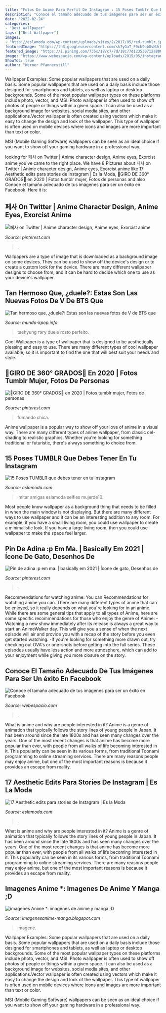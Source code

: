 ```yaml
---
title: "Fotos De Anime Para Perfil De Instagram : 15 Poses Tumblr Que Debes Tener En Tu Instagram"
description: "Conoce el tamaño adecuado de tus imágenes para ser un éxito en facebook"
date: "2022-02-24"
categories:
- "Best Wallpaper"
tags: ["Best Wallpaper"]
images:
- "http://eslamoda.com/wp-content/uploads/sites/2/2017/05/red-tumblr.jpg"
featuredImage: "https://lh3.googleusercontent.com/sk7yGaT_F0cb9obUvNUrUc1n-UVFUoO36z7FBW5b2xWHptmEP029PlooPEue9H-Kf-DxX8JG4Fo9flDA43Hlwyz7ynYn3Qbk2w=w1600-rj"
featured_image: "https://i.pinimg.com/736x/18/c7/7d/18c77d123530712a8007d05370713e91.jpg"
image: "https://www.webespacio.com/wp-content/uploads/2015/05/instagram-medidas.jpg"
ShowToc: true
author: "Werner Pfannerstill"
---
```



Wallpaper Examples: Some popular wallpapers that are used on a daily basis.
Some popular wallpapers that are used on a daily basis include those designed for smartphones and tablets, as well as laptop or desktop backgrounds. Some of the most popular wallpaper types on these platforms include photo, vector, and MSI. 
Photo wallpaper is often used to show off photos of people or things within a given space. It can also be used as a background image for websites, social media sites, and other applications.Vector wallpaper is often created using vectors which make it easy to change the design and look of the wallpaper. This type of wallpaper is often used on mobile devices where icons and images are more important than text or color. 

MSI (Mobile Gaming Software) wallpapers can be seen as an ideal choice if you want to show off your gaming hardware in a professional way.

	

		
looking for 페사 on Twitter | Anime character design, Anime eyes, Exorcist anime you've came to the right place. We have 8 Pictures about 페사 on Twitter | Anime character design, Anime eyes, Exorcist anime like 17 Aesthetic edits para stories de Instagram | Es la Moda, 🌟GIRO DE 360° GRADOS🌟 en 2020 | Fotos tumblr mujer, Fotos de personas and also Conoce el tamaño adecuado de tus imágenes para ser un éxito en Facebook. Here it is:
		
    
## 페사 On Twitter | Anime Character Design, Anime Eyes, Exorcist Anime

<img loading=lazy src="https://i.pinimg.com/736x/18/c7/7d/18c77d123530712a8007d05370713e91.jpg" onerror="this.onerror=null;this.src='https://tse3.mm.bing.net/th?id=OIP.WfGb-Bwu3GD5utU6P078TAHaLH&amp;pid=15.1';" alt="페사 on Twitter | Anime character design, Anime eyes, Exorcist anime">

_Source: pinterest.com_

>. 

	

Wallpapers are a type of image that is downloaded as a background image on some devices. They can be used to show off the device's design or to create a custom look for the device. There are many different wallpaper designs to choose from, and it can be hard to decide which one to use as your device's wallpaper.

    
## Tan Hermoso Que, ¿duele?: Estas Son Las Nuevas Fotos De V De BTS Que

<img loading=lazy src="https://lh3.googleusercontent.com/sk7yGaT_F0cb9obUvNUrUc1n-UVFUoO36z7FBW5b2xWHptmEP029PlooPEue9H-Kf-DxX8JG4Fo9flDA43Hlwyz7ynYn3Qbk2w=w1600-rj" onerror="this.onerror=null;this.src='https://tse3.mm.bing.net/th?id=OIP.dvM_yUyKuE0o7KySWmlpcwHaLH&amp;pid=15.1';" alt="Tan hermoso que, ¿duele?: Estas son las nuevas fotos de V de BTS que">

_Source: mundo-kpop.info_

>taehyung тэгу duele rosto perfeito. 

	

Cool Wallpaper is a type of wallpaper that is designed to be aesthetically pleasing and easy to use. There are many different types of cool wallpaper available, so it is important to find the one that will best suit your needs and style.

    
## 🌟GIRO DE 360° GRADOS🌟 En 2020 | Fotos Tumblr Mujer, Fotos De Personas

<img loading=lazy src="https://i.pinimg.com/736x/a4/17/e6/a417e63596386669bac89b34491bc8fc.jpg" onerror="this.onerror=null;this.src='https://tse3.mm.bing.net/th?id=OIP.6Tu_4GIuKEGF1gtWSnCnbwHaJ4&amp;pid=15.1';" alt="🌟GIRO DE 360° GRADOS🌟 en 2020 | Fotos tumblr mujer, Fotos de personas">

_Source: pinterest.com_

>fumando chica. 

	

Anime wallpaper is a popular way to show off your love of anime in a visual way. There are many different types of anime wallpaper, from classic cel-shading to realistic graphics. Whether you're looking for something traditional or futuristic, there's always something to choice from.

    
## 15 Poses TUMBLR Que Debes Tener En Tu Instagram

<img loading=lazy src="http://eslamoda.com/wp-content/uploads/sites/2/2017/05/red-tumblr.jpg" onerror="this.onerror=null;this.src='https://tse3.mm.bing.net/th?id=OIP.zQPWiOSvUgVOncO5xre9SAHaJ4&amp;pid=15.1';" alt="15 Poses TUMBLR que debes tener en tu Instagram">

_Source: eslamoda.com_

>imitar amigas eslamoda selfies mujerde10. 

	

Most people know wallpaper as a background thing that needs to be filled in when the main window is not displaying. But there are many different ways to use wallpaper and it can be an interesting addition to any room. For example, if you have a small living room, you could use wallpaper to create a minimalistic look. If you have a large living room, then you could use wallpaper to make the space feel larger.

    
## Pin De Adina :p Em Ma. | Basically Em 2021 | Ícone De Gato, Desenhos De

<img loading=lazy src="https://i.pinimg.com/736x/94/a0/fd/94a0fdfdbea1ca0f60d112a6ffa52bc4.jpg" onerror="this.onerror=null;this.src='https://tse1.mm.bing.net/th?id=OIP.RpmOnfnWgDQotU8-qMjRwAHaHa&amp;pid=15.1';" alt="Pin de adina :p em ma. | basically em 2021 | Ícone de gato, Desenhos de">

_Source: pinterest.com_

>. 

	

Recommendations for watching anime: You can
Recommendations for watching anime you can. There are many different types of anime that can be enjoyed, so it really depends on what you're looking for in an anime. While there are some general tips that apply to all types of Anime, here are some specific recommendations for those who enjoy the genre of Anime: 
-Watching a new show immediately after its release is always a great way to start an AnimeWalker day. This will give you a sense of when the next episode will air and provide you with a recap of the story before you even get started watching. 
-If you're looking for something more drawn out, try checking out OVA's or one-shots before getting into the full series. These episodes usually have less action and more atmosphere, which can add to your enjoyment while giving you more closure on the story.

    
## Conoce El Tamaño Adecuado De Tus Imágenes Para Ser Un éxito En Facebook

<img loading=lazy src="https://www.webespacio.com/wp-content/uploads/2015/05/instagram-medidas.jpg" onerror="this.onerror=null;this.src='https://tse2.mm.bing.net/th?id=OIP.Z4zAexYA6r-c3twY6MaWoQHaDl&amp;pid=15.1';" alt="Conoce el tamaño adecuado de tus imágenes para ser un éxito en Facebook">

_Source: webespacio.com_

>. 

	

What is anime and why are people interested in it?
Anime is a genre of animation that typically follows the story lines of young people in Japan. It has been around since the late 1800s and has seen many changes over the years. One of the most recent changes is that anime has become more popular than ever, with people from all walks of life becoming interested in it. This popularity can be seen in its various forms, from traditional Toonami programming to online streaming services. There are many reasons people may enjoy anime, but one of the most important reasons is because it provides an escape from reality.

    
## 17 Aesthetic Edits Para Stories De Instagram | Es La Moda

<img loading=lazy src="https://eslamoda.com/wp-content/uploads/sites/2/2020/05/edits-para-instagram-12.jpg" onerror="this.onerror=null;this.src='https://tse4.mm.bing.net/th?id=OIP.3ppgz1y9q_QUQwBKe7U0rAHaNK&amp;pid=15.1';" alt="17 Aesthetic edits para stories de Instagram | Es la Moda">

_Source: eslamoda.com_

>. 

	

What is anime and why are people interested in it?
Anime is a genre of animation that typically follows the story lines of young people in Japan. It has been around since the late 1800s and has seen many changes over the years. One of the most recent changes is that anime has become more popular than ever, with people from all walks of life becoming interested in it. This popularity can be seen in its various forms, from traditional Toonami programming to online streaming services. There are many reasons people may enjoy anime, but one of the most important reasons is because it provides an escape from reality.

    
## Imagenes Anime *: Imagenes De Anime Y Manga ;D

<img loading=lazy src="http://2.bp.blogspot.com/-HJenvr2FtTM/TjJoyOc-2HI/AAAAAAAAAAo/aeajV_l4198/s1600/anime_girl_fav92.jpg" onerror="this.onerror=null;this.src='https://tse3.mm.bing.net/th?id=OIP.NS3JeJ5l5qgrNnVHVLVkhQHaFj&amp;pid=15.1';" alt="imagenes Anime *: imagenes de anime y manga ;D">

_Source: imagenesanime-manga.blogspot.com_

>imagene. 

	

Wallpaper Examples: Some popular wallpapers that are used on a daily basis.
Some popular wallpapers that are used on a daily basis include those designed for smartphones and tablets, as well as laptop or desktop backgrounds. Some of the most popular wallpaper types on these platforms include photo, vector, and MSI. 
Photo wallpaper is often used to show off photos of people or things within a given space. It can also be used as a background image for websites, social media sites, and other applications.Vector wallpaper is often created using vectors which make it easy to change the design and look of the wallpaper. This type of wallpaper is often used on mobile devices where icons and images are more important than text or color. 

MSI (Mobile Gaming Software) wallpapers can be seen as an ideal choice if you want to show off your gaming hardware in a professional way.

